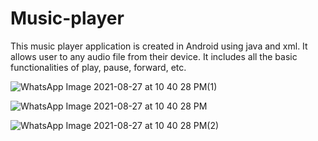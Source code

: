 # Music-player
This  music player application  is created in Android using java and xml. It allows user to any audio file from their device. It includes all the basic functionalities of play, pause, forward, etc.






![WhatsApp Image 2021-08-27 at 10 40 28 PM(1)](https://user-images.githubusercontent.com/62415441/131164628-1e3efa2d-9309-4fbf-86b7-7796a9f972f2.jpeg)



![WhatsApp Image 2021-08-27 at 10 40 28 PM](https://user-images.githubusercontent.com/62415441/131164634-a6b2e30e-a97d-485f-80bc-4c59e9eada1a.jpeg)



![WhatsApp Image 2021-08-27 at 10 40 28 PM(2)](https://user-images.githubusercontent.com/62415441/131164640-612979b6-6c65-40da-a657-63e71be8e4e8.jpeg)
